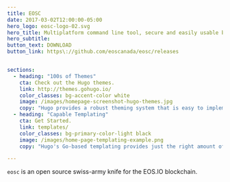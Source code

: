 ```yaml
---
title: EOSC
date: 2017-03-02T12:00:00-05:00
hero_logo: eosc-logo-02.svg
hero_title: Multiplatform command line tool, secure and easily usable by any developer to interact with an EOS blockchain
hero_subtitle:
button_text: DOWNLOAD
button_link: https\://github.com/eoscanada/eosc/releases


sections:
  - heading: "100s of Themes"
    cta: Check out the Hugo themes.
    link: http://themes.gohugo.io/
    color_classes: bg-accent-color white
    image: /images/homepage-screenshot-hugo-themes.jpg
    copy: "Hugo provides a robust theming system that is easy to implement but capable of producing even the most complicated websites."
  - heading: "Capable Templating"
    cta: Get Started.
    link: templates/
    color_classes: bg-primary-color-light black
    image: /images/home-page-templating-example.png
    copy: "Hugo's Go-based templating provides just the right amount of logic to build anything from the simple to complex. If you prefer Jade/Pug-like syntax, you can also use Amber, Ace, or any combination of the three."

---
```


`eosc` is an open source swiss-army knife for the EOS.IO blockchain.
